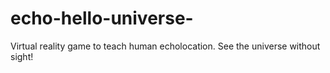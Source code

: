 # echo-hello-universe-
Virtual reality game to teach human echolocation.  See the universe without sight! 
